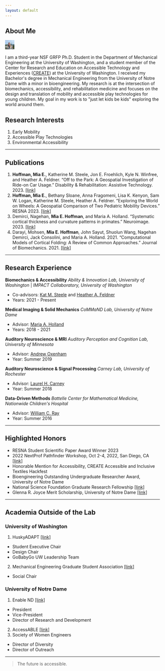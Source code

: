 ```yaml
---
layout: default
---
```


## About Me

<img class="profile-picture" src="headshot-June-2022.jpg" alt = "Mia Hoffman" width = 30>

I am a third-year NSF GRFP Ph.D. Student in the Department of Mechanical Engineering at the University of Washington, and a student member of the Center for Research and Education on Accessible Technology and Experiences ([CREATE](https://create.uw.edu/)) at the University of Washington. I received my Bachelor's degree in Mechanical Engineering from the University of Notre Dame with a minor in bioengineering. My research is at the intersection of biomechanics, accessibility, and rehabilitation medicine and focuses on the design and translation of mobility and accessible play technologies for young children. My goal in my work is to "just let kids be kids" exploring the world around them. 

## Research Interests
1. Early Mobility
2. Accessible Play Technologies
3. Environmental Accessibility

---
## Publications

1. **Hoffman, Mia E.**, Katherine M. Steele, Jon E. Froehlich, Kyle N. Winfree, and Heather A. Feldner.  “Off to the Park: A Geospatial Investigation of Ride-on Car Usage.” Disability & Rehabilitation: Assistive Technology. 2023. [[link]](https://doi.org/10.1080/17483107.2023.2248218)
2. **Hoffman, Mia E.**, Bethany Sloane, Anna Fragomeni, Lisa K. Kenyon, Sam W. Logan, Katherine M. Steele, Heather A. Feldner. “Exploring the World on Wheels: A Geospatial Comparison of Two Pediatric Mobility Devices.” RESNA 2023. [[link]](https://www.resna.org/sites/default/files/conference/2023/SeatingandMobility/99_Hoffman.html)
3. Demirci, Nagehan, **Mia E. Hoffman**, and Maria A. Holland. “Systematic cortical thickness and curvature patterns in primates.” Neuroimage. 2023. [[link]](https://doi.org/10.1016/j.neuroimage.2023.120283)
4. Darayi, Mohsen, **Mia E. Hoffman**, John Sayut, Shuolun Wang, Nagehan Demirci, Jack Consolini, and Maria A. Holland. 2021. “Computational Models of Cortical Folding: A Review of Common Approaches.” Journal of Biomechanics. 2021. [[link]](https://doi.org/10.1016/j.jbiomech.2021.110851)

---
## Research Experience
**Biomechanics & Accessibility**
_Ability & Innovation Lab, University of Washington_ | _IMPACT Collaboratory, University of Washington_
- Co-advisors: [Kat M. Steele](https://www.me.washington.edu/facultyfinder/kat-m-steele) and [Heather A. Feldner](https://impactco.rehab.washington.edu/team/heather-feldner/)
- Years: 2021 - Present

**Medical Imaging & Solid Mechanics**
_CoMMaND Lab, University of Notre Dame_
- Advisor: [Maria A. Holland](https://engineering.nd.edu/faculty/maria-holland/)
- Years: 2018 - 2021

**Auditory Neuroscience & MRI**
_Auditory Perception and Cognition Lab, University of Minnesota_
- Advisor: [Andrew Oxenham](https://med.umn.edu/bio/ent-faculty/andrew-oxenham)
- Year: Summer 2019

**Auditory Neuroscience & Signal Processing**
_Carney Lab, University of Rochester_
- Advisor: [Laurel H. Carney](https://www.urmc.rochester.edu/people/27094648-laurel-h-carney)
- Year: Summer 2018

**Data-Driven Methods**
_Battelle Center for Mathematical Medicine, Nationwide Children's Hospital_
- Advisor: [William C. Ray](https://pediatricsnationwide.org/2022/02/09/featured-researcher-will-ray/)
- Year: Summer 2016

---
## Highlighted Honors
- RESNA Student Scientific Paper Award Winner 2023
- 2022 NextProf Pathfinder Workshop, Oct 2-4, 2022, San Diego, CA [[link]](https://jacobsschool.ucsd.edu/news/release/3524)
- Honorable Mention for Accessibility, CREATE Accessible and Inclusive Textiles Hackfest 
- Bioengineering Outstanding Undergraduate Researcher Award, University of Notre Dame
- National Science Foundation Graduate Research Fellowship [[link]](https://engineering.nd.edu/news/engineering-students-receive-2021-nsf-graduate-research-fellowships/)
- Glenna R. Joyce Merit Scholarship, University of Notre Dame [[link]](https://scholars.nd.edu/awards/list-of-awards/glenna-r-joyce-scholarship/)

---
## Academia Outside of the Lab
### University of Washington
1. HuskyADAPT [[link]](https://depts.washington.edu/adaptuw/)
- Student Executive Chair
- Design Chair 
- GoBabyGo UW Leadership Team
2. Mechanical Engineering Graduate Student Association [[link]](https://www.me.washington.edu/gsa)
- Social Chair

### University of Notre Dame
1. Enable ND [[link]](https://sites.google.com/a/nd.edu/enable-nd/home)
- President
- Vice-President
- Director of Research and Development
2. AccessABLE [[link]](https://www.instagram.com/ndaccess_able/)
3. Society of Women Engineers
- Director of Diversity
- Director of Outreach

---
> The future is accessible.
